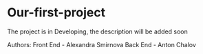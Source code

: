 # Our-first-project
The project is in Developing, the description will be added soon

Authors:
 Front End - Alexandra Smirnova
 Back End - Anton Chalov
